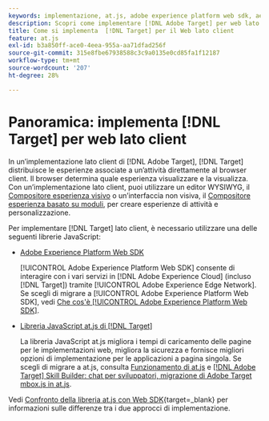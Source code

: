 ```yaml
---
keywords: implementazione, at.js, adobe experience platform web sdk, aep web sdk
description: Scopri come implementare [!DNL Adobe Target] per web lato client utilizzando  [!DNL Adobe Experience Platform Web SDK] (AEP Web SDK) o la libreria JavaScript at.js.
title: Come si implementa  [!DNL Target] per il Web lato client
feature: at.js
exl-id: b3a850ff-ace0-4eea-955a-aa71dfad256f
source-git-commit: 315e8fbe67938588c3c9a0135e0cd85fa1f12187
workflow-type: tm+mt
source-wordcount: '207'
ht-degree: 28%

---
```


# Panoramica: implementa [!DNL Target] per web lato client

In un’implementazione lato client di [!DNL Adobe Target], [!DNL Target] distribuisce le esperienze associate a un’attività direttamente al browser client. Il browser determina quale esperienza visualizzare e la visualizza. Con un’implementazione lato client, puoi utilizzare un editor WYSIWYG, il [Compositore esperienza visivo](https://experienceleague.adobe.com/docs/target/using/experiences/vec/visual-experience-composer.html?lang=it) o un’interfaccia non visiva, il [Compositore esperienza basato su moduli](https://experienceleague.adobe.com/docs/target/using/experiences/form-experience-composer.html?lang=it), per creare esperienze di attività e personalizzazione.

Per implementare [!DNL Target] lato client, è necessario utilizzare una delle seguenti librerie JavaScript:

* [Adobe Experience Platform Web SDK](/help/dev/implement/client-side/aep-web-sdk/aep-web-sdk-overview.md)

  [!UICONTROL Adobe Experience Platform Web SDK] consente di interagire con i vari servizi in [!DNL Adobe Experience Cloud] (incluso [!DNL Target]) tramite [!UICONTROL Adobe Experience Edge Network]. Se scegli di migrare a [!UICONTROL Adobe Experience Platform Web SDK], vedi [Che cos&#39;è [!UICONTROL Adobe Experience Platform Web SDK]](/help/dev/implement/client-side/aep-web-sdk/aep-web-sdk-overview.md).

* [Libreria JavaScript at.js di [!DNL Target]](/help/dev/implement/client-side/atjs/how-atjs-works/overview.md)

  La libreria JavaScript at.js migliora i tempi di caricamento delle pagine per le implementazioni web, migliora la sicurezza e fornisce migliori opzioni di implementazione per le applicazioni a pagina singola. Se scegli di migrare a at.js, consulta [Funzionamento di at.js](/help/dev/implement/client-side/atjs/how-atjs-works/overview.md) e [[!DNL Adobe Target] Skill Builder: chat per sviluppatori, migrazione di Adobe Target mbox.js in at.js](https://seminars.adobeconnect.com/ptdo6mfo6qn6/?proto=true).


Vedi [Confronto della libreria at.js con Web SDK](https://experienceleague.adobe.com/it/docs/experience-platform/web-sdk/personalization/adobe-target/web-sdk-atjs-comparison){target=_blank} per informazioni sulle differenze tra i due approcci di implementazione.